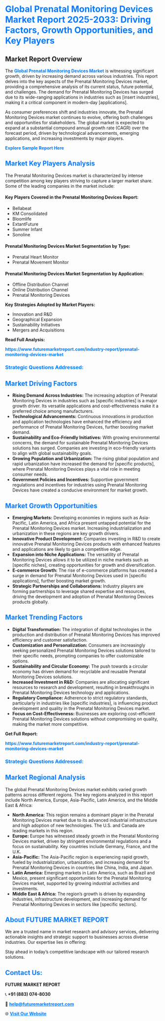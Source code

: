 <h1 style="color: #007BFF;">Global Prenatal Monitoring Devices Market Report 2025-2033: Driving Factors, Growth Opportunities, and Key Players</h1>

<section id="overview">
<h2>Market Report Overview</h2>
<p>The <a href="https://www.futuremarketreport.com/industry-report/prenatal-monitoring-devices-market" style="color: #007BFF; text-decoration: none;"><strong>Global Prenatal Monitoring Devices Market</strong></a> is witnessing significant growth, driven by increasing demand across various industries. This report delves into the key aspects of the Prenatal Monitoring Devices market, providing a comprehensive analysis of its current status, future potential, and challenges. The demand for Prenatal Monitoring Devices has surged due to its wide-ranging applications in industries such as [insert industries], making it a critical component in modern-day [applications].</p>
<p>As consumer preferences shift and industries innovate, the Prenatal Monitoring Devices market continues to evolve, offering both challenges and opportunities for stakeholders. The global market is expected to expand at a substantial compound annual growth rate (CAGR) over the forecast period, driven by technological advancements, emerging applications, and increasing investments by major players.</p>
</section>

<section id="overview">
<p><a href="https://www.futuremarketreport.com/request-sample/reportId=122339" style="color: #007BFF; text-decoration: none;"><strong>Explore Sample Report Here</strong></a></p>
</section>

<section id="key-players">
<h2 style="color: #007BFF;">Market Key Players Analysis</h2>
<p>The Prenatal Monitoring Devices market is characterized by intense competition among key players striving to capture a larger market share. Some of the leading companies in the market include:</p>
<h4>Key Players Covered in the Prenatal Monitoring Devices Report:</h4>
<ul><li>Bellabeat</li><li>KM Consolidated</li><li>Bloomlife</li><li>ExtantFuture</li><li>Summer Infant</li><li>Sonoline</li></ul>
<h4>Prenatal Monitoring Devices Market Segmentation by Type:</h4>
<ul><li>Prenatal Heart Monitor</li><li>Prenatal Movement Monitor</li></ul>

<h4>Prenatal Monitoring Devices Market Segmentation by Application:</h4>
<ul><li>Offline Distribution Channel</li><li>Online Distribution Channel</li><li>Prenatal Monitoring Devices</li></ul>
<p><strong>Key Strategies Adopted by Market Players:</strong></p>
<ul>
<li>Innovation and R&D</li>
<li>Geographical Expansion</li>
<li>Sustainability Initiatives</li>
<li>Mergers and Acquisitions</li>
</ul>
</section>

<section>
<p><strong>Read Full Analysis: </strong></p><a href="https://www.futuremarketreport.com/industry-report/prenatal-monitoring-devices-market" style="color: #007BFF; text-decoration: none;"><strong>https://www.futuremarketreport.com/industry-report/prenatal-monitoring-devices-market</strong></a>
<h3 style="color: #007BFF;">Strategic Questions Addressed:</h3>
</section>

<section id="driving-factors">
<h2 style="color: #007BFF;">Market Driving Factors</h2>
<ul>
<li><strong>Rising Demand Across Industries:</strong> The increasing adoption of Prenatal Monitoring Devices in industries such as [specific industries] is a major growth driver. Its versatile applications and cost-effectiveness make it a preferred choice among manufacturers.</li>
<li><strong>Technological Advancements:</strong> Continuous innovations in production and application technologies have enhanced the efficiency and performance of Prenatal Monitoring Devices, further boosting market demand.</li>
<li><strong>Sustainability and Eco-Friendly Initiatives:</strong> With growing environmental concerns, the demand for sustainable Prenatal Monitoring Devices solutions has surged. Companies are investing in eco-friendly variants to align with global sustainability goals.</li>
<li><strong>Growing Population and Urbanization:</strong> The rising global population and rapid urbanization have increased the demand for [specific products], where Prenatal Monitoring Devices plays a vital role in meeting consumer needs.</li>
<li><strong>Government Policies and Incentives:</strong> Supportive government regulations and incentives for industries using Prenatal Monitoring Devices have created a conducive environment for market growth.</li>
</ul>
</section>

<section id="growth-opportunities">
<h2 style="color: #007BFF;">Market Growth Opportunities</h2>
<ul>
<li><strong>Emerging Markets:</strong> Developing economies in regions such as Asia-Pacific, Latin America, and Africa present untapped potential for the Prenatal Monitoring Devices market. Increasing industrialization and urbanization in these regions are key growth drivers.</li>
<li><strong>Innovative Product Development:</strong> Companies investing in R&D to create innovative Prenatal Monitoring Devices products with enhanced features and applications are likely to gain a competitive edge.</li>
<li><strong>Expansion into Niche Applications:</strong> The versatility of Prenatal Monitoring Devices allows it to be utilized in niche markets such as [specific niches], creating opportunities for growth and diversification.</li>
<li><strong>E-commerce Growth:</strong> The rise of e-commerce platforms has created a surge in demand for Prenatal Monitoring Devices used in [specific applications], further boosting market growth.</li>
<li><strong>Strategic Partnerships and Collaborations:</strong> Industry players are forming partnerships to leverage shared expertise and resources, driving the development and adoption of Prenatal Monitoring Devices products globally.</li>
</ul>
</section>

<section id="trending-factors">
<h2 style="color: #007BFF;">Market Trending Factors</h2>
<ul>
<li><strong>Digital Transformation:</strong> The integration of digital technologies in the production and distribution of Prenatal Monitoring Devices has improved efficiency and customer satisfaction.</li>
<li><strong>Customization and Personalization:</strong> Consumers are increasingly seeking personalized Prenatal Monitoring Devices solutions tailored to their specific needs, prompting companies to offer customizable options.</li>
<li><strong>Sustainability and Circular Economy:</strong> The push towards a circular economy has driven demand for recyclable and reusable Prenatal Monitoring Devices solutions.</li>
<li><strong>Increased Investment in R&D:</strong> Companies are allocating significant resources to research and development, resulting in breakthroughs in Prenatal Monitoring Devices technology and applications.</li>
<li><strong>Regulatory Compliance:</strong> Adherence to strict regulatory standards, particularly in industries like [specific industries], is influencing product development and quality in the Prenatal Monitoring Devices market.</li>
<li><strong>Focus on Cost-Effectiveness:</strong> Businesses are exploring cost-efficient Prenatal Monitoring Devices solutions without compromising on quality, making the market more competitive.</li>
</ul>
</section>

<section>
<p><strong>Get Full Report: </strong></p><a href="https://www.futuremarketreport.com/industry-report/prenatal-monitoring-devices-market" style="color: #007BFF; text-decoration: none;"><strong>https://www.futuremarketreport.com/industry-report/prenatal-monitoring-devices-market</strong></a>
<h3 style="color: #007BFF;">Strategic Questions Addressed:</h3>
</section>


<section id="regional-analysis">
<h2 style="color: #007BFF;">Market Regional Analysis</h2>
<p>The global Prenatal Monitoring Devices market exhibits varied growth patterns across different regions. The key regions analyzed in this report include North America, Europe, Asia-Pacific, Latin America, and the Middle East & Africa:</p>
<ul>
<li><strong>North America:</strong> This region remains a dominant player in the Prenatal Monitoring Devices market due to its advanced industrial infrastructure and high adoption of new technologies. The U.S. and Canada are leading markets in this region.</li>
<li><strong>Europe:</strong> Europe has witnessed steady growth in the Prenatal Monitoring Devices market, driven by stringent environmental regulations and a focus on sustainability. Key countries include Germany, France, and the U.K.</li>
<li><strong>Asia-Pacific:</strong> The Asia-Pacific region is experiencing rapid growth, fueled by industrialization, urbanization, and increasing demand for Prenatal Monitoring Devices in countries like China, India, and Japan.</li>
<li><strong>Latin America:</strong> Emerging markets in Latin America, such as Brazil and Mexico, present significant opportunities for the Prenatal Monitoring Devices market, supported by growing industrial activities and investments.</li>
<li><strong>Middle East & Africa:</strong> The region’s growth is driven by expanding industries, infrastructure development, and increasing demand for Prenatal Monitoring Devices in sectors like [specific sectors].</li>
</ul>
</section>

<footer>
<h2 style="color: #007BFF;">About FUTURE MARKET REPORT</h2>
<p>We are a trusted name in market research and advisory services, delivering actionable insights and strategic support to businesses across diverse industries. Our expertise lies in offering:</p>

<p>Stay ahead in today’s competitive landscape with our tailored research solutions.</p>

<h2 style="color: #007BFF;">Contact Us:</h2>
<p><strong>FUTURE MARKET REPORT</strong></p>
<p>📞 <strong>+91 (883) 074-8030</strong></p>
<p>📧 <strong><a href="mailto:help@futuremarketreport.com" style="color: #007BFF;">help@futuremarketreport.com</a></strong></p>
<p>🌐 <strong><a href="https://www.futuremarketreport.com/" style="color: #007BFF;">Visit Our Website</a></strong></p>
</footer>